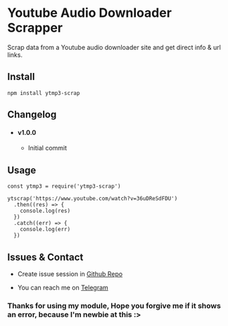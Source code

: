 # Youtube Audio Downloader Scrapper
Scrap data from a Youtube audio downloader site and get direct info & url links.

## Install
```
npm install ytmp3-scrap
```

## Changelog
- #### v1.0.0
  - Initial commit

## Usage
```
const ytmp3 = require('ytmp3-scrap')

ytscrap('https://www.youtube.com/watch?v=36uDReSdFDU')
  .then((res) => {
    console.log(res)
  })
  .catch((err) => {
    console.log(err)
  })
```

## Issues & Contact
- Create issue session in [Github Repo](https://github.com/Aromakelapa/ytmp3-scrap/issues)

- You can reach me on [Telegram](https://t.me/Aromakelapa)

### Thanks for using my module, Hope you forgive me if it shows an error, because I'm newbie at this :>